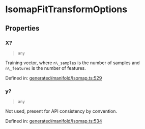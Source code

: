 # IsomapFitTransformOptions

## Properties

### X?

> `any`

Training vector, where `n\_samples` is the number of samples and `n\_features` is the number of features.

Defined in:  [generated/manifold/Isomap.ts:529](https://github.com/transitive-bullshit/scikit-learn-ts/blob/122b3c0/packages/sklearn/src/generated/manifold/Isomap.ts#L529)

### y?

> `any`

Not used, present for API consistency by convention.

Defined in:  [generated/manifold/Isomap.ts:534](https://github.com/transitive-bullshit/scikit-learn-ts/blob/122b3c0/packages/sklearn/src/generated/manifold/Isomap.ts#L534)
